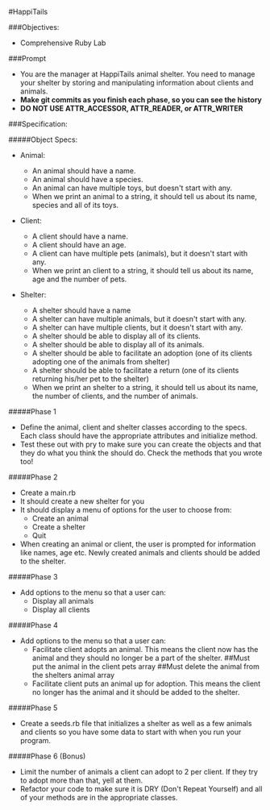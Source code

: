#HappiTails

###Objectives:
- Comprehensive Ruby Lab

###Prompt
- You are the manager at HappiTails animal shelter. You need to manage your
shelter by storing and manipulating information about clients and animals.
- __Make git commits as you finish each phase, so you can see the history__
- __DO NOT USE ATTR_ACCESSOR, ATTR_READER, or ATTR_WRITER__

###Specification:

#####Object Specs:
- Animal:
  - An animal should have a name.
  - An animal should have a species.
  - An animal can have multiple toys, but doesn't start with any.
  - When we print an animal to a string, it should tell us about its name, species and all of its toys.

- Client:
  - A client should have a name.
  - A client should have an age.
  - A client can have multiple pets (animals), but it doesn't start with any.
  - When we print an client to a string, it should tell us about its name, age and the number of pets.


- Shelter:
  - A shelter should have a name
  - A shelter can have multiple animals, but it doesn't start with any.
  - A shelter can have multiple clients, but it doesn't start with any.
  - A shelter should be able to display all of its clients.
  - A shelter should be able to display all of its animals.
  - A shelter should be able to facilitate an adoption (one of its clients adopting one of the animals from shelter)
  - A shelter should be able to facilitate a return (one of its clients returning his/her pet to the shelter)
  - When we print an shelter to a string, it should tell us about its name, the number of clients, and the number of animals.


#####Phase 1
- Define the animal, client and shelter classes according to the specs. Each class should have the appropriate attributes and initialize method.
- Test these out with pry to make sure you can create the objects and that they do what you think the should do. Check the methods that you wrote too!

#####Phase 2
- Create a main.rb
- It should create a new shelter for you
- It should display a menu of options for the user to choose from:
  - Create an animal
  - Create a shelter
  - Quit
- When creating an animal or client, the user is prompted for information like names, age etc. Newly created animals and clients should be added to the shelter.

#####Phase 3
- Add options to the menu so that a user can:
    - Display all animals
    - Display all clients

#####Phase 4
- Add options to the menu so that a user can:
    - Facilitate client adopts an animal. This means the client now has the animal and they should no longer be a part of the shelter.
##Must put the animal in the client pets array
##Must delete the animal from the shelters animal array
    - Facilitate client puts an animal up for adoption. This means the client no longer has the animal and it should be added to the shelter.

#####Phase 5
- Create a seeds.rb file that initializes a shelter as well as a few animals and clients so you have some data to start with when you run your program.

#####Phase 6 (Bonus)
- Limit the number of animals a client can adopt to 2 per client. If they try to adopt more than that, yell at them.
- Refactor your code to make sure it is DRY (Don't Repeat Yourself) and all of your methods are in the appropriate classes.